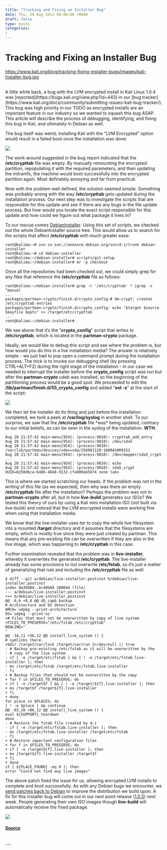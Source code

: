 ```yaml
---
title: "Tracking and Fixing an Installer Bug"
date: Thu, 29 Aug 2013 00:00:00 +0000
draft: false
type: posts
categories: 
- 
---
```

# Tracking and Fixing an Installer Bug
https://www.kali.org/blog/tracking-fixing-installer-bugs/images/kali-installer-bug.jpg
<br/>

<br/>
A little while back, a bug with the LVM encrypted install in Kali Linux 1.0.4 was [reported](https://bugs.kali.org/view.php?id=443) in our [bug tracker](https://www.kali.org/docs/community/submitting-issues-kali-bug-tracker/). This bug was high priority in our TODO as encrypted installs are an important feature in our industry so we wanted to squash this bug ASAP. This article will describe the process of debugging, identifying, and fixing this bug in Kali, and ultimately in Debian as well.

The bug itself was weird; installing Kali with the “LVM Encrypted” option would result in a failed boot once the installation was done:

[![](https://www.kali.org/blog/tracking-fixing-installer-bugs/images/kali-lvm-boot-bug.png)](https://www.kali.org/blog/tracking-fixing-installer-bugs/images/kali-lvm-boot-bug.png)

The work-around suggested in the bug report indicated that the **/etc/crypttab** file was empty. By manually remounting the encrypted partition, repopulating it with the required parameters, and then updating the initramfs, the machine would boot successfully into the encrypted partition again. Most definately annoying and far from practical.

Now with the problem well defined, the solution seemed simple. Something was probably wrong with the way **/etc/crypttab** gets updated during the installation process. Our next step was to investigate the scripts that are responsible for this update and see if there are any bugs in the file update process. But how would you locate the exact script responsible for this update and how could we figure out what package it lives in?

To our rescue comes [DebianInstaller](https://wiki.debian.org/DebianInstaller/CheckOut). Using this set of scripts, we checked out the whole DebianInstaller source tree. This would allow us to search for the scripts that affect **/etc/crypttab** with much greater ease:

```console
root@kalima:~# svn co svn://anonscm.debian.org/svn/d-i/trunk debian-installer
root@kalima:~# cd debian-installer
root@kalima:~/debian-installer# scripts/git-setup
root@kalima:~/debian-installer# mr -p checkout
```

Once all the repositories had been checked out, we could simply grep for any files that reference the **/etc/crypttab** file as follows:

```console
root@kalima:~/debian-installer# grep -r '/etc/crypttab' * |grep -v ^manual
...
packages/partman-crypto/finish.d/crypto_config:# dm-crypt: creates /etc/crypttab entries
packages/partman-crypto/finish.d/crypto_config: echo "$target $source $keyfile $opts" >> /target/etc/crypttab
...
root@kalima:~/debian-installer#
```

We see above that it’s the “**crypto\_config**” script that writes to **/etc/crypttab**, which is located in the **partman-crypto** package.

Ideally, we would like to debug this script and see where the problem is, but how would you do this in a live installation media? The answer is relatively simple - we just had to pop open a command prompt during the installation process. The trick is to invoke our debugging shell (by pressing CTRL+ALT+F2) during the right stage of the installation - in our case we needed to interrupt the installer before the **crypto\_config** script was run but after the **partman-crypto** udeb was installed, so the beginning of the partitioning process would be a good spot. We proceeded to edit the **/lib/partman/finish.d/55\_crypto\_config** and added “**set -x**” at the start of the script:

[![](https://www.kali.org/blog/tracking-fixing-installer-bugs/images/partman-script-debug.png)](https://www.kali.org/blog/tracking-fixing-installer-bugs/images/partman-script-debug.png)

We then let the installer do its thing and just before the installation completed, we took a peek at **/var/log/syslog** in another shell. To our surprise, we saw that the **/etc/crypttab** file \*was\* being updated, contrary to our initial beliefs, as can be seen in the syslog of the installation. **WTH**:

```plain
Aug 28 21:57:42 main-menu[954]: (process:9810): crypttab_add_entry
Aug 28 21:57:42 main-menu[954]: (process:9810): /dev/sda5
Aug 28 21:57:42 main-menu[954]: (process:9810): /var/lib/partman/devices/=dev=sda/256901120-160041009151
Aug 28 21:57:42 main-menu[954]: (process:9810): /dev/mapper/sda5_crypt
...
Aug 28 21:57:42 main-menu[954]: (process:9810): echo
Aug 28 21:57:42 main-menu[954]: (process:9810): sda5_crypt UUID=6250dbca-648b-4848-9132-cfa900ab5874 none luks
```

This is where we started scratching our heads. If the problem was not in the writing of this file (as we expected), then why was there an empty **/etc/crypttab** file after the installation? Perhaps the problem was not in **partman-crypto** after all, but in how **live-build** generates our ISOs? We tested this theory of ours by using a Kali mini installation ISO (not built via live-build) and noticed that the LVM encrypted installs were working fine when using that installation media.

We know that the live-installer uses _tar_ to copy the whole live filesystem into a mounted **/target** directory and it assumes that the filesystems are empty, which is mostly true since they were just created by partman. This means that any pre-existing file can be overwritten if they are also in the live image, which was happening to **/etc/crypttab** in this case.

Further examination revealed that the problem was in **live-installer**, whereby it overwrites the generated **/etc/crypttab**. The live-installer already has some provisions to not overwrite **/etc/fstab**, so it’s just a matter of generalizing that rule and including the **/etc/crypttab** file as well:

```console
$ diff --git a/debian/live-installer.postinst b/debian/live-installer.postinst
index 9a39d8d..bc40b84 100644 (file)
--- a/debian/live-installer.postinst
+++ b/debian/live-installer.postinst
@@ -8,6 +8,8 @@ db_capb backup
# Architecture and OS detection
ARCH=`udpkg --print-architecture`
OS=`udpkg --print-os`
+# Files that must not be overwritten by copy of live system
+FILES_TO_PRESERVE="/etc/fstab /etc/crypttab"
NEWLINE="
"
@@ -34,11 +36,12 @@ install_live_system () {
# symlinks there.
rmdir /target/var/lock /target/var/run 2>/dev/null || true
- # Backup pre-existing /etc/fstab as it will be overwritten by the
- # copy of the live system
- if [ -e /target/etc/fstab ] && [ ! -e /target/etc/fstab.live-installer ]; then
- mv /target/etc/fstab /target/etc/fstab.live-installer
- fi
+ # Backup files that should not be overwritten by the copy
+ for f in $FILES_TO_PRESERVE; do
+ if [ -e /target$f ] && [ ! -e /target/${f}.live-installer ]; then
+ mv /target$f /target${f}.live-installer
+ fi
+ done
for place in $PLACES; do
[ ! -e $place ] && continue
@@ -83,10 +86,12 @@ install_live_system () {
eval ${SUPPORT}_teardown
done
- # Restore the fstab file created by d-i
- if [ -e /target/etc/fstab.live-installer ]; then
- mv /target/etc/fstab.live-installer /target/etc/fstab
- fi
+ # Restore important configuration files
+ for f in $FILES_TO_PRESERVE; do
+ if [ -e /target${f}.live-installer ]; then
+ mv /target${f}.live-installer /target$f
+ fi
+ done
if [ ${PLACE_FOUND} -eq 0 ]; then
error "Could not find any live images"
```

The above patch fixed the issue for us, allowing encrypted LVM installs to complete and boot successfully. As with any Debian bugs we encounter, we [send patches back to Debian](https://salsa.debian.org/installer-team/live-installer/-/commit/17678631e40f9fe31791bf90394fa81d87cce615) to improve the distribution we build upon. A fix for this installer bug will come out in our next point release ([1.0.5](https://bugs.kali.org/changelog_page.php)) next week. People generating their own ISO images though **live-build** will automatically receive the fixed package.

[![](https://www.kali.org/blog/tracking-fixing-installer-bugs/images/installer-bug-fixed.png)](https://www.kali.org/blog/tracking-fixing-installer-bugs/images/installer-bug-fixed.png)

#### [Source](https://www.kali.org/blog/tracking-fixing-installer-bugs/)

<br/>
---
